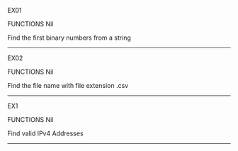 EX01

FUNCTIONS
Nil

Find the first binary numbers from a string

------------------------------------------------------
EX02

FUNCTIONS
Nil

Find the file name with file extension .csv

------------------------------------------------------
EX1

FUNCTIONS
Nil

Find valid IPv4 Addresses

------------------------------------------------------
